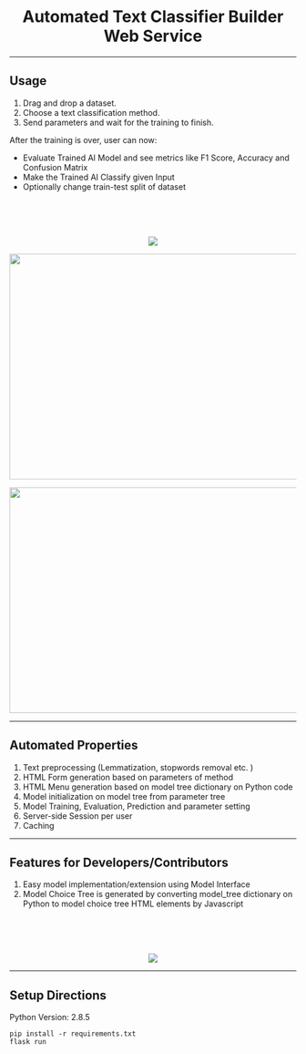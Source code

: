 <h1 align="center">Automated Text Classifier Builder Web Service</h1>
    
---
## Usage    

1.  Drag and drop a dataset.
2.  Choose a text classification method.
3.  Send parameters and wait for the training to finish.

After the training is over, user can now: 
-  Evaluate Trained AI Model and see metrics like F1 Score, Accuracy and Confusion Matrix
-  Make the Trained AI Classify given Input
-  Optionally change train-test split of dataset 

<br>
<br>
<br>
<p align="center">
    <img src="https://github.com/DevMilk/AutoNLPClassifier/blob/main/usage/usage.gif">
</p>            

<p align="center">
  <img width =704 height=396 src="https://github.com/DevMilk/AutoNLPClassifier/blob/main/usage/screenshot.png">
</p>        
<p align="center">
  <img width =704 height=396 src="https://github.com/DevMilk/AutoNLPClassifier/blob/main/usage/screenshot2.png">
</p>       

---

## Automated Properties

1.  Text preprocessing (Lemmatization, stopwords removal etc. )
2.  HTML Form generation based on parameters of method
3.  HTML Menu generation based on model tree dictionary on Python code
4.  Model initialization on model tree from parameter tree
5.  Model Training, Evaluation, Prediction and parameter setting
6.  Server-side Session per user
7.  Caching
---

## Features for Developers/Contributors    

1.  Easy model implementation/extension using Model Interface
2.  Model Choice Tree is generated by converting model_tree dictionary on Python to model choice tree HTML elements by Javascript 
<br>
<br>
<br>
<p align="center">
    <img src="https://github.com/DevMilk/AutoNLPClassifier/blob/main/usage/screenshot3.png">
</p>     

---
## Setup Directions

Python Version: 2.8.5

    pip install -r requirements.txt
    flask run


